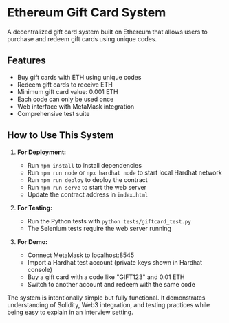# Ethereum Gift Card System

A decentralized gift card system built on Ethereum that allows users to purchase and redeem gift cards using unique codes.

## Features

- Buy gift cards with ETH using unique codes
- Redeem gift cards to receive ETH
- Minimum gift card value: 0.001 ETH
- Each code can only be used once
- Web interface with MetaMask integration
- Comprehensive test suite

## How to Use This System

1. **For Deployment:**
   - Run `npm install` to install dependencies
   - Run `npm run node` or `npx hardhat node` to start local Hardhat network
   - Run `npm run deploy` to deploy the contract
   - Run `npm run serve` to start the web server
   - Update the contract address in `index.html`

2. **For Testing:**
   - Run the Python tests with `python tests/giftcard_test.py`
   - The Selenium tests require the web server running

3. **For Demo:**
   - Connect MetaMask to localhost:8545
   - Import a Hardhat test account (private keys shown in Hardhat console)
   - Buy a gift card with a code like "GIFT123" and 0.01 ETH
   - Switch to another account and redeem with the same code

The system is intentionally simple but fully functional. It demonstrates understanding of Solidity, Web3 integration, and testing practices while being easy to explain in an interview setting.